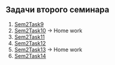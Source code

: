 ## Задачи второго семинара

1. [Sem2Task9](/Lessons_C_sharp/seminars/002/Sem2Task9/Program.cs)
2. [Sem2Task10](/Lessons_C_sharp/seminars/002/Sem2Task1/Program.cs) -> Home work
3. [Sem2Task11](/Lessons_C_sharp/seminars/002/Sem2Task11/Program.cs)
4. [Sem2Task12](/Lessons_C_sharp/seminars/002/Sem2Task12/Program.cs)
5. [Sem2Task13](/Lessons_C_sharp/seminars/002/Sem2Task13/Program.cs) -> Home work
6. [Sem2Task14](/Lessons_C_sharp/seminars/002/Sem2Task14/Program.cs)




